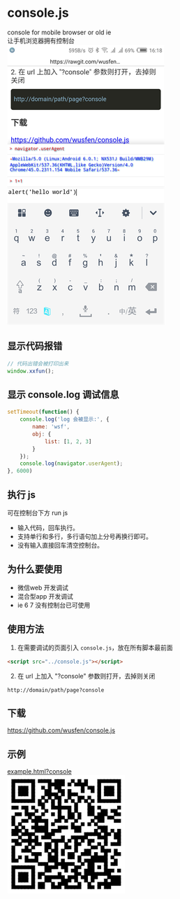 # console.js
console for mobile browser or old ie  
让手机浏览器拥有控制台  
![console](mb.png)  

## 显示代码报错
```javascript
// 代码出错会被打印出来
window.xxfun();
```

## 显示 console.log 调试信息
```javascript
setTimeout(function() {
    console.log('log 会被显示:', {
        name: 'wsf',
        obj: {
            list: [1, 2, 3]
        }
    });
    console.log(navigator.userAgent);
}, 6000)
```

## 执行 js
可在控制台下方 run js
* 输入代码，回车执行。
* 支持单行和多行，多行语句加上分号再换行即可。
* 没有输入直接回车清空控制台。


## 为什么要使用

* 微信web 开发调试
* 混合型app 开发调试
* ie 6 7 没有控制台已可使用

## 使用方法
1. 在需要调试的页面引入 `console.js`，放在所有脚本最前面
```html
<script src="../console.js"></script>
```

2. 在 url 上加入 "?console" 参数则打开，去掉则关闭
```
http://domain/path/page?console
```


## 下载
<a href="https://github.com/wusfen/console.js">https://github.com/wusfen/console.js</a>

## 示例
<a href="https://rawgit.com/wusfen/console.js/master/example.html?console">example.html?console</a>  
![qrcode](qrcode.png)  
